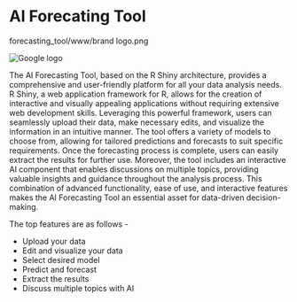 # AI Forecating Tool
[photo]: http://www.google.com/images/logo.gif
forecasting_tool/www/brand logo.png

![Google logo](http://www.google.com/images/logo.gif "The Google logo")

The AI Forecasting Tool, based on the R Shiny architecture, provides a comprehensive and user-friendly platform for all your data analysis needs. R Shiny, a web application framework for R, allows for the creation of interactive and visually appealing applications without requiring extensive web development skills. Leveraging this powerful framework, users can seamlessly upload their data, make necessary edits, and visualize the information in an intuitive manner. The tool offers a variety of models to choose from, allowing for tailored predictions and forecasts to suit specific requirements. Once the forecasting process is complete, users can easily extract the results for further use. Moreover, the tool includes an interactive AI component that enables discussions on multiple topics, providing valuable insights and guidance throughout the analysis process. This combination of advanced functionality, ease of use, and interactive features makes the AI Forecasting Tool an essential asset for data-driven decision-making.

The top features are as follows -
* Upload your data
* Edit and visualize your data
* Select desired model
* Predict and forecast
* Extract the results
* Discuss multiple topics with AI
